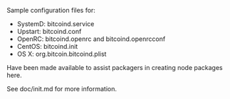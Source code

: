 Sample configuration files for:

- SystemD: bitcoind.service
- Upstart: bitcoind.conf
- OpenRC:  bitcoind.openrc and bitcoind.openrcconf
- CentOS:  bitcoind.init
- OS X:    org.bitcoin.bitcoind.plist

Have been made available to assist packagers in creating node packages here.

See doc/init.md for more information.
